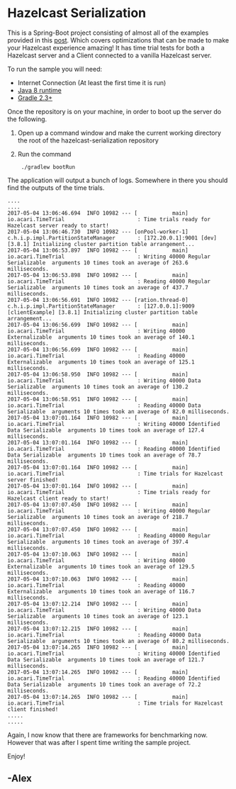 # Hazelcast Serialization

This is a Spring-Boot project consisting of almost all of the examples provided in this [post](http://blog.acari.io/java/2017/05/01/Hazelcast-Performance-Serialization.html).
Which covers optimizations that can be made to make your Hazelcast experience amazing!
It has time trial tests for both a Hazelcast server and a Client connected to a vanilla Hazelcast server.

To run the sample you will need:
 - Internet Connection (At least the first time it is run)
 - [Java 8 runtime](http://blog.acari.io/jvm/2017/05/05/Gradle-Install.html)
 - [Gradle 2.3+ ](http://blog.acari.io/jvm/2017/05/05/Gradle-Install.html)
 
Once the repository is on your machine, in order to boot up the server do the following.

1. Open up a command window and make the current working directory the root of the hazelcast-serialization repository
1. Run the command

        ./gradlew bootRun
        
The application will output a bunch of logs. Somewhere in there you should find the outputs of the time trials.

    ....
    ....
    2017-05-04 13:06:46.694  INFO 10982 --- [           main] io.acari.TimeTrial                       : Time trials ready for Hazelcast server ready to start!
    2017-05-04 13:06:46.730  INFO 10982 --- [onPool-worker-1] c.h.i.p.impl.PartitionStateManager       : [172.20.0.1]:9001 [dev] [3.8.1] Initializing cluster partition table arrangement...
    2017-05-04 13:06:53.897  INFO 10982 --- [           main] io.acari.TimeTrial                       : Writing 40000 Regular Serializable  arguments 10 times took an average of 263.6 milliseconds.
    2017-05-04 13:06:53.898  INFO 10982 --- [           main] io.acari.TimeTrial                       : Reading 40000 Regular Serializable  arguments 10 times took an average of 437.7 milliseconds.
    2017-05-04 13:06:56.691  INFO 10982 --- [ration.thread-0] c.h.i.p.impl.PartitionStateManager       : [127.0.0.1]:9009 [clientExample] [3.8.1] Initializing cluster partition table arrangement...
    2017-05-04 13:06:56.699  INFO 10982 --- [           main] io.acari.TimeTrial                       : Writing 40000 Externalizable  arguments 10 times took an average of 140.1 milliseconds.
    2017-05-04 13:06:56.699  INFO 10982 --- [           main] io.acari.TimeTrial                       : Reading 40000 Externalizable  arguments 10 times took an average of 125.1 milliseconds.
    2017-05-04 13:06:58.950  INFO 10982 --- [           main] io.acari.TimeTrial                       : Writing 40000 Data Serializable  arguments 10 times took an average of 130.2 milliseconds.
    2017-05-04 13:06:58.951  INFO 10982 --- [           main] io.acari.TimeTrial                       : Reading 40000 Data Serializable  arguments 10 times took an average of 82.0 milliseconds.
    2017-05-04 13:07:01.164  INFO 10982 --- [           main] io.acari.TimeTrial                       : Writing 40000 Identified Data Serializable  arguments 10 times took an average of 127.4 milliseconds.
    2017-05-04 13:07:01.164  INFO 10982 --- [           main] io.acari.TimeTrial                       : Reading 40000 Identified Data Serializable  arguments 10 times took an average of 78.7 milliseconds.
    2017-05-04 13:07:01.164  INFO 10982 --- [           main] io.acari.TimeTrial                       : Time trials for Hazelcast server finished!
    2017-05-04 13:07:01.164  INFO 10982 --- [           main] io.acari.TimeTrial                       : Time trials ready for Hazelcast client ready to start!
    2017-05-04 13:07:07.450  INFO 10982 --- [           main] io.acari.TimeTrial                       : Writing 40000 Regular Serializable  arguments 10 times took an average of 218.7 milliseconds.
    2017-05-04 13:07:07.450  INFO 10982 --- [           main] io.acari.TimeTrial                       : Reading 40000 Regular Serializable  arguments 10 times took an average of 397.4 milliseconds.
    2017-05-04 13:07:10.063  INFO 10982 --- [           main] io.acari.TimeTrial                       : Writing 40000 Externalizable  arguments 10 times took an average of 129.5 milliseconds.
    2017-05-04 13:07:10.063  INFO 10982 --- [           main] io.acari.TimeTrial                       : Reading 40000 Externalizable  arguments 10 times took an average of 116.7 milliseconds.
    2017-05-04 13:07:12.214  INFO 10982 --- [           main] io.acari.TimeTrial                       : Writing 40000 Data Serializable  arguments 10 times took an average of 123.1 milliseconds.
    2017-05-04 13:07:12.215  INFO 10982 --- [           main] io.acari.TimeTrial                       : Reading 40000 Data Serializable  arguments 10 times took an average of 80.2 milliseconds.
    2017-05-04 13:07:14.265  INFO 10982 --- [           main] io.acari.TimeTrial                       : Writing 40000 Identified Data Serializable  arguments 10 times took an average of 121.7 milliseconds.
    2017-05-04 13:07:14.265  INFO 10982 --- [           main] io.acari.TimeTrial                       : Reading 40000 Identified Data Serializable  arguments 10 times took an average of 72.2 milliseconds.
    2017-05-04 13:07:14.265  INFO 10982 --- [           main] io.acari.TimeTrial                       : Time trials for Hazelcast client finished!
    .....
    .....
    
Again, I now know that there are frameworks for benchmarking now. 
However that was after I spent time writing the sample project.

Enjoy!

## -Alex
